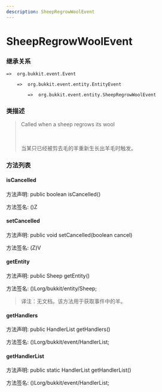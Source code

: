 ```yaml
---
description: SheepRegrowWoolEvent
---
```


# SheepRegrowWoolEvent

### 继承关系

    =>  org.bukkit.event.Event

        =>  org.bukkit.event.entity.EntityEvent

            =>  org.bukkit.event.entity.SheepRegrowWoolEvent

### 类描述

> Called when a sheep regrows its wool
> 
> <br>
> 
> 当某只已经被剪去毛的羊重新生长出羊毛时触发。

### 方法列表

#### isCancelled

方法声明: public boolean isCancelled()

方法签名: ()Z

#### setCancelled

方法声明: public void setCancelled(boolean cancel)

方法签名: (Z)V

#### getEntity

方法声明: public Sheep getEntity()

方法签名: ()Lorg/bukkit/entity/Sheep;

> 译注：无文档。该方法用于获取事件中的羊。

#### getHandlers

方法声明: public HandlerList getHandlers()

方法签名: ()Lorg/bukkit/event/HandlerList;

#### getHandlerList

方法声明: public static HandlerList getHandlerList()

方法签名: ()Lorg/bukkit/event/HandlerList;